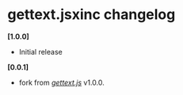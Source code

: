 # gettext.jsxinc changelog

**[1.0.0]**

- Initial release

**[0.0.1]**

- fork from [*gettext.js*](https://guillaumepotier.github.io/gettext.js/) v1.0.0.
